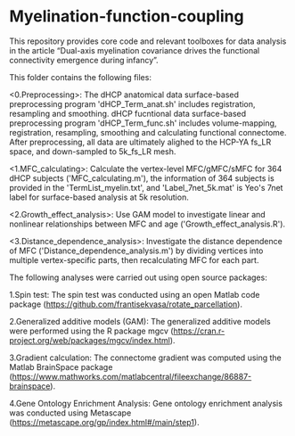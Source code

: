 # Myelination-function-coupling
This repository provides core code and relevant toolboxes for data analysis in the article “Dual-axis myelination covariance drives the functional connectivity emergence during infancy”.

This folder contains the following files:

<0.Preprocessing>: The dHCP anatomical data surface-based preprocessing program 'dHCP_Term_anat.sh' includes registration, resampling and smoothing. dHCP fucntional data surface-based preprocessing program 'dHCP_Term_func.sh' includes volume-mapping, registration, resampling, smoothing and calculating functional connectome. After preprocessing, all data are ultimately alighed to the HCP-YA fs_LR space, and down-sampled to 5k_fs_LR mesh.

<1.MFC_calculating>: Calculate the vertex-level MFC/gMFC/sMFC for 364 dHCP subjects ('MFC_calculating.m'), the information of 364 subjects is provided in the 'TermList_myelin.txt', and 'Label_7net_5k.mat' is Yeo's 7net label for surface-based analysis at 5k resolution.

<2.Growth_effect_analysis>: Use GAM model to investigate linear and nonlinear relationships between MFC and age ('Growth_effect_analysis.R').

<3.Distance_dependence_analysis>: Investigate the distance dependence of MFC ('Distance_dependence_analysis.m') by dividing vertices into multiple vertex-specific parts, then recalculating MFC for each part.

The following analyses were carried out using open source packages:

1.Spin test: The spin test was conducted using an open Matlab code package (https://github.com/frantisekvasa/rotate_parcellation).

2.Generalized additive models (GAM): The generalized additive models were performed using the R package mgcv (https://cran.r-project.org/web/packages/mgcv/index.html).

3.Gradient calculation: The connectome gradient was computed using the Matlab BrainSpace package (https://www.mathworks.com/matlabcentral/fileexchange/86887-brainspace).

4.Gene Ontology Enrichment Analysis: Gene ontology enrichment analysis was conducted using Metascape (https://metascape.org/gp/index.html#/main/step1).
